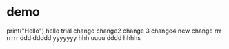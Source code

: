 # demo
print("Hello")
hello
trial
change
change2
change 3
change4
new change
rrr
rrrrr
ddd
ddddd
yyyyyyy
hhh
uuuu
dddd
hhhhs